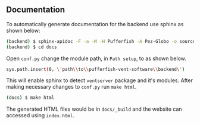 ## Documentation

To automatically generate documentation for the backend use sphinx as shown below:

```bash
(backend) $ sphinx-apidoc -F -a -M -H Pufferfish -A Pez-Globo -o source . tests
(backend) $ cd docs
```
Open `conf.py` change the module path, in `Path setup`, to as shown below.
```bash
sys.path.insert(0, \'path\\to\\pufferfish-vent-software\\backend\')
``` 
This will enable sphinx to detect `ventserver` package and it\'s modules. After making necessary changes to `conf.py` run `make html`.
```bash
(docs) $ make html
```
The generated HTML files would be in `docs/_build` and the website can accessed using `index.html`. 